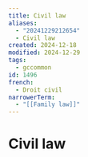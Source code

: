 ```yaml
---
title: Civil law
aliases:
  - "20241229212654"
  - Civil law
created: 2024-12-18
modified: 2024-12-29
tags:
  - gccommon
id: 1496
french:
  - Droit civil
narrowerTerm:
  - "[[Family law]]"
---
```

# Civil law

